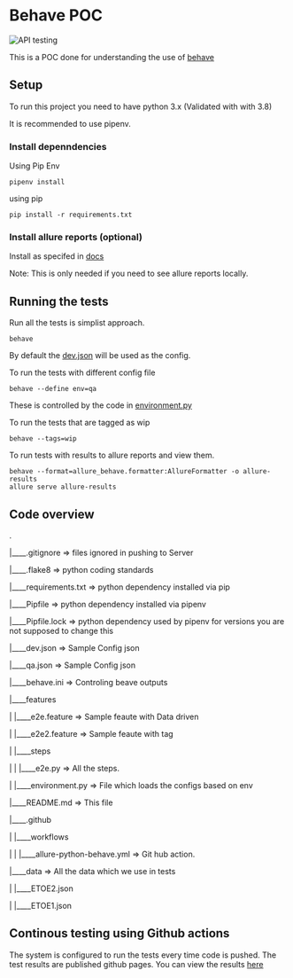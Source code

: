 # Behave POC
![API testing](https://github.com/PyxisPerformance/behavePOC/actions/workflows/allure-python-behave.yml/badge.svg)

This is a POC done for understanding the use of [behave](https://behave.readthedocs.io/en/stable/index.html)

## Setup
To run this project you need to have python 3.x (Validated with with 3.8)

It is recommended to use pipenv. 

### Install depenndencies 
Using Pip Env
```
pipenv install
```

using pip
```
pip install -r requirements.txt
```

### Install allure reports (optional)
Install as specifed in [docs](https://github.com/allure-framework/allure2) 

Note: This is only needed if you need to see allure reports locally.

## Running the tests

Run all the tests is simplist approach.
```
behave
```
By default the [dev.json](./dev.json) will be used as the config.

To run the tests with different config file
```
behave --define env=qa  
```
These is controlled by the code in [environment.py](./features/environment.py)

To run the tests that are tagged as wip
```
behave --tags=wip  
```

To run tests with results to allure reports and view them.
```
behave --format=allure_behave.formatter:AllureFormatter -o allure-results
allure serve allure-results
```

## Code overview

.

|____.gitignore => files ignored in pushing to Server

|____.flake8  => python coding standards

|____requirements.txt => python dependency installed via pip

|____Pipfile => python dependency installed via pipenv

|____Pipfile.lock => python dependency used by pipenv for versions you are not supposed to change this

|____dev.json =>  Sample Config json

|____qa.json =>  Sample Config json

|____behave.ini => Controling beave outputs 

|____features

| |____e2e.feature => Sample feaute with Data driven

| |____e2e2.feature => Sample feaute with tag

| |____steps

| | |____e2e.py => All the steps. 

| |____environment.py => File which loads the configs based on env

|____README.md => This file

|____.github

| |____workflows

| | |____allure-python-behave.yml => Git hub action.

|____data => All the data which we use in tests

| |____ETOE2.json

| |____ETOE1.json

## Continous testing using Github actions
The system is configured to run the tests every time code is pushed. The test results are published github pages. You can view the results [here](https://pyxisperformance.github.io/behavePOC/)




